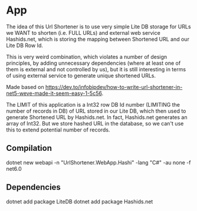 # App

The idea of this Url Shortener is to use very simple Lite DB storage for URLs we WANT to shorten (i.e. FULL URLs) and external web service Hashids.net,
which is storing the mapping between Shortened URL and our Lite DB Row Id.

This is very weird combination, which violates a number of design principles, by adding unnecessary dependencies (where at least one of them is external and not controlled by us),
but it is still interesting in terms of using external service to generate unique shortened URLs.

Made based on https://dev.to/infobipdev/how-to-write-url-shortener-in-net5-weve-made-it-seem-easy-1-5c56.

The LIMIT of this application is a Int32 row DB Id number (LIMITING the number of records in DB) of URL stored in our Lite DB, 
which then used to generate Shortened URL by Hashids.net. In fact, Hashids.net generates an array of Int32.
But we store hashed URL in the database, so we can't use this to extend potential number of records.

## Compilation

dotnet new webapi -n "UrlShortener.WebApp.Hashi" -lang "C#" -au none -f net6.0

## Dependencies

dotnet add package LiteDB
dotnet add package Hashids.net



